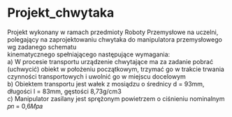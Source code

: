 # Projekt_chwytaka
Projekt wykonany w ramach przedmioty Roboty Przemysłowe na uczelni, polegający na zaprojektowaniu chwytaka do manipulatora przemysłowego wg zadanego schematu <br> kinematycznego spełniającego następujące wymagania: <br>
a) W procesie transportu urządzenie chwytające ma za zadanie pobrać (uchwycić) obiekt w położeniu początkowym,
trzymać go w trakcie trwania czynności transportowych i uwolnić go w miejscu docelowym <br>
b) Obiektem transportu jest wałek z mosiądzu o średnicy d = 93mm, długości l = 83mm, gęstości 8,73g/cm3<br>
c) Manipulator zasilany jest sprężonym powietrzem o ciśnieniu nominalnym 𝑝𝑛 = 0,6𝑀𝑝𝑎
